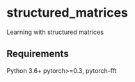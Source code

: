 # structured_matrices
Learning with structured matrices

## Requirements
Python 3.6+
pytorch>=0.3, pytorch-fft
